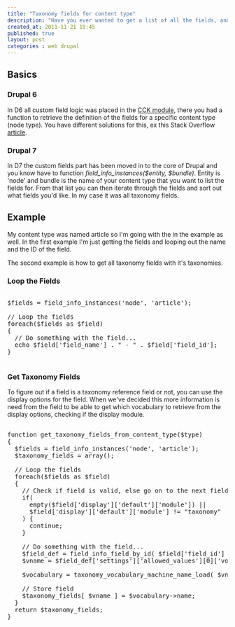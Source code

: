 ```yaml
---
title: "Taxonomy fields for content type"
description: "Have you ever wanted to get a list of all the fields, and it's definitions in Drupal? I had this problem earlier today and was trying to get all taxonomy fields for a particular node type in Drupal 7. The problems was to _get a list of all the fields from a content type in Drupal 7 and select only the taxonomy references_?"
created_at: 2011-11-21 19:45
published: true
layout: post
categories : web drupal
---
```


## Basics

### Drupal 6

In D6 all custom field logic was placed in the [CCK module](http://drupal.org/project/cck), there you had a function
to retrieve the definition of the fields for a specific content type (node type). You have different solutions for
this, ex this Stack Overflow [article](http://stackoverflow.com/questions/2992134/how-to-list-cck-fields-by-content-type-in-drupal/7852203#7852203).

### Drupal 7

In D7 the custom fields part has been moved in to the core of Drupal and you know have to function
_field_info_instances($entity, $bundle)_. Entity is 'node' and bundle is the name of your content type
that you want to list the fields for. From that list you can then iterate through the fields and sort out
what fields you'd like. In my case it was all taxonomy fields.

## Example

My content type was named article so I'm going with the in the example as well. In the first example I'm just
getting the fields and looping out the name and the ID of the field.

The second example is how to get all taxonomy fields with it's taxonomies.

### Loop the Fields

<pre  class="brush: php">

$fields = field_info_instances('node', 'article');

// Loop the fields
foreach($fields as $field)
{
  // Do something with the field...
  echo $field['field_name'] . " - " . $field['field_id'];
}

</pre>

### Get Taxonomy Fields

To figure out if a field is a taxonomy reference field or not, you can use the display options for the field.
When we've decided this more information is need from the field to be able to get which vocabulary to retrieve
from the display options, checking if the display module.

<pre class="brush: php">

function get_taxonomy_fields_from_content_type($type)
{
  $fields = field_info_instances('node', 'article');
  $taxonomy_fields = array();

  // Loop the fields
  foreach($fields as $field)
  {
    // Check if field is valid, else go on to the next field
    if(
      empty($field['display']['default']['module']) ||
      $field['display']['default']['module'] != "taxonomy"
    ) {
      continue;
    }

    // Do something with the field...
    $field_def = field_info_field_by_id( $field['field_id'] );
    $vname = $field_def['settings']['allowed_values'][0]['vocabulary'];

    $vocabulary = taxonomy_vocabulary_machine_name_load( $vname );

    // Store field
    $taxonomy_fields[ $vname ] = $vocabulary->name;
  }
  return $taxonomy_fields;
}
</pre>
